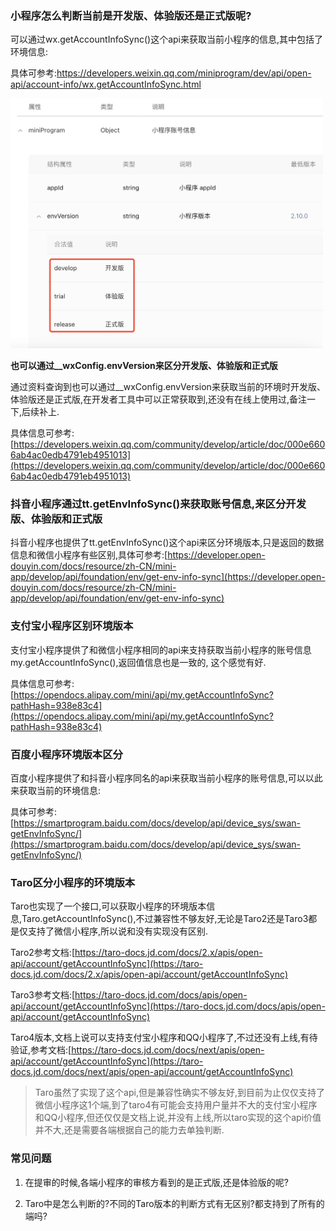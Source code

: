 ### 小程序怎么判断当前是开发版、体验版还是正式版呢?

可以通过wx.getAccountInfoSync()这个api来获取当前小程序的信息,其中包括了环境信息:

具体可参考:https://developers.weixin.qq.com/miniprogram/dev/api/open-api/account-info/wx.getAccountInfoSync.html

<img src="./images/i1.png" width="500" />


**也可以通过__wxConfig.envVersion来区分开发版、体验版和正式版**

通过资料查询到也可以通过__wxConfig.envVersion来获取当前的环境时开发版、体验版还是正式版,在开发者工具中可以正常获取到,还没有在线上使用过,备注一下,后续补上.

具体信息可参考:[https://developers.weixin.qq.com/community/develop/article/doc/000e6606ab4ac0edb4791eb4951013](https://developers.weixin.qq.com/community/develop/article/doc/000e6606ab4ac0edb4791eb4951013)

### 抖音小程序通过tt.getEnvInfoSync()来获取账号信息,来区分开发版、体验版和正式版

抖音小程序也提供了tt.getEnvInfoSync()这个api来区分环境版本,只是返回的数据信息和微信小程序有些区别,具体可参考:[https://developer.open-douyin.com/docs/resource/zh-CN/mini-app/develop/api/foundation/env/get-env-info-sync](https://developer.open-douyin.com/docs/resource/zh-CN/mini-app/develop/api/foundation/env/get-env-info-sync)

### 支付宝小程序区别环境版本

支付宝小程序提供了和微信小程序相同的api来支持获取当前小程序的账号信息my.getAccountInfoSync(),返回值信息也是一致的, 这个感觉有好.

具体信息可参考:[https://opendocs.alipay.com/mini/api/my.getAccountInfoSync?pathHash=938e83c4](https://opendocs.alipay.com/mini/api/my.getAccountInfoSync?pathHash=938e83c4)

### 百度小程序环境版本区分

百度小程序提供了和抖音小程序同名的api来获取当前小程序的账号信息,可以以此来获取当前的环境信息:

具体可参考:[https://smartprogram.baidu.com/docs/develop/api/device_sys/swan-getEnvInfoSync/](https://smartprogram.baidu.com/docs/develop/api/device_sys/swan-getEnvInfoSync/)

### Taro区分小程序的环境版本

Taro也实现了一个接口,可以获取小程序的环境版本信息,Taro.getAccountInfoSync(),不过兼容性不够友好,无论是Taro2还是Taro3都是仅支持了微信小程序,所以说和没有实现没有区别.

Taro2参考文档:[https://taro-docs.jd.com/docs/2.x/apis/open-api/account/getAccountInfoSync](https://taro-docs.jd.com/docs/2.x/apis/open-api/account/getAccountInfoSync)

Taro3参考文档:[https://taro-docs.jd.com/docs/apis/open-api/account/getAccountInfoSync](https://taro-docs.jd.com/docs/apis/open-api/account/getAccountInfoSync)

Taro4版本,文档上说可以支持支付宝小程序和QQ小程序了,不过还没有上线,有待验证,参考文档:[https://taro-docs.jd.com/docs/next/apis/open-api/account/getAccountInfoSync](https://taro-docs.jd.com/docs/next/apis/open-api/account/getAccountInfoSync)

> Taro虽然了实现了这个api,但是兼容性确实不够友好,到目前为止仅仅支持了微信小程序这1个端,到了taro4有可能会支持用户量并不大的支付宝小程序和QQ小程序,但还仅仅是文档上说,并没有上线,所以taro实现的这个api价值并不大,还是需要各端根据自己的能力去单独判断.

### 常见问题

1. 在提审的时候,各端小程序的审核方看到的是正式版,还是体验版的呢?

2. Taro中是怎么判断的?不同的Taro版本的判断方式有无区别?都支持到了所有的端吗?
